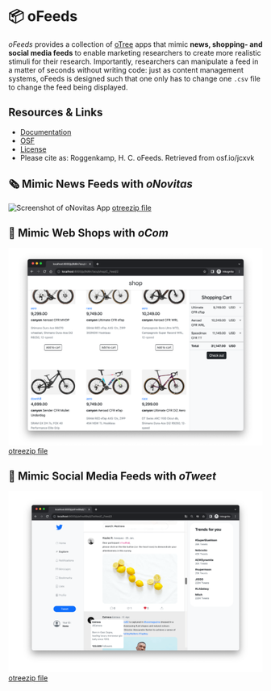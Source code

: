 # 📦 oFeeds

_oFeeds_ provides a collection of [oTree](https://www.otree.org/) apps that mimic **news, shopping- and social media feeds** to enable marketing researchers to create more realistic stimuli for their research.
Importantly, researchers can manipulate a feed in a matter of seconds without writing code: 
just as content management systems, oFeeds is designed such that one only has to change one `.csv` file to change the feed being displayed.

## Resources & Links

- [Documentation](https://howquez.github.io/oFeeds/)
- [OSF](https://osf.io/jcxvk/)
- [License](LICENSE)
- Please cite as: Roggenkamp, H. C. <script> const options = { year: 'numeric', month: 'long', day: 'numeric' }; document.write(new Date().toLocaleDateString(undefined, options));
</script> oFeeds. Retrieved from osf.io/jcxvk


## 🗞️ Mimic News Feeds with _oNovitas_
![Screenshot of oNovitas App](misc/img/screenshot_oNovitas.png?raw=true "News Feed")
[otreezip file](oNovitas/oNovitas.otreezip)

## 🛒 Mimic Web Shops with _oCom_
![Screenshot of oCom App](misc/img/screenshot_oCom.png?raw=true "Shop Interface")
[otreezip file](oCom/oCom.otreezip)

## 🧵 Mimic Social Media Feeds with _oTweet_
![Screenshot of oCom App](misc/img/screenshot_oTweet.png?raw=true "Shop Interface")
[otreezip file](oTweet/oTweet.otreezip)
